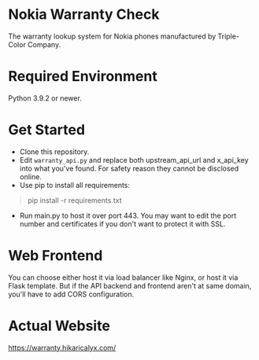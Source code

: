 # Nokia Warranty Check
The warranty lookup system for Nokia phones manufactured by Triple-Color Company.

# Required Environment
Python 3.9.2 or newer. 

# Get Started
* Clone this repository.
* Edit ```warranty_api.py``` and replace both upstream_api_url and x_api_key into what you've found. For safety reason they cannot be disclosed online.
* Use pip to install all requirements:
> pip install -r requirements.txt
* Run main.py to host it over port 443. You may want to edit the port number and certificates if you don't want to protect it with SSL.

# Web Frontend
You can choose either host it via load balancer like Nginx, or host it via Flask template.
But if the API backend and frontend aren't at same domain, you'll have to add CORS configuration.

# Actual Website
https://warranty.hikaricalyx.com/
